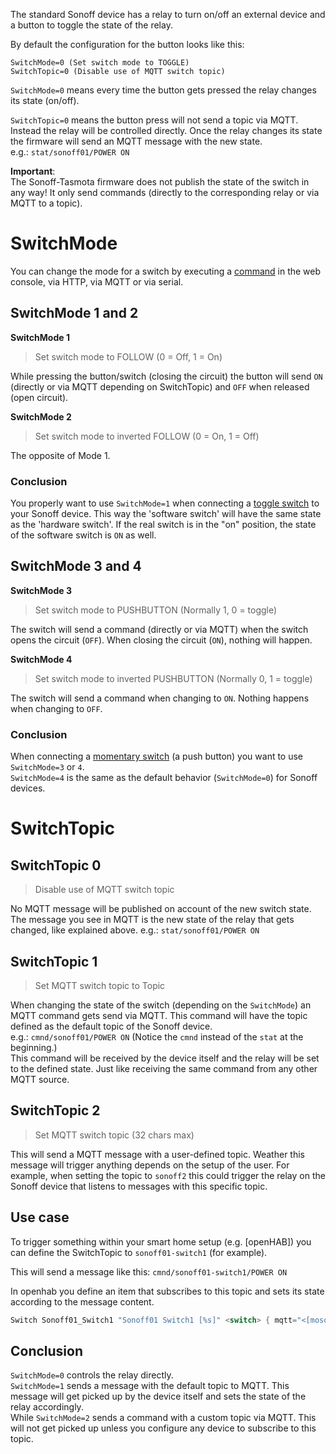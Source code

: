 The standard Sonoff device has a relay to turn on/off an external device and a button to toggle the state of the relay.

By default the configuration for the button looks like this:

```
SwitchMode=0 (Set switch mode to TOGGLE)
SwitchTopic=0 (Disable use of MQTT switch topic) 
```

`SwitchMode=0` means every time the button gets pressed the relay changes its state (on/off).

`SwitchTopic=0` means the button press will not send a topic via MQTT.
Instead the relay will be controlled directly. Once the relay changes its state the firmware will send an MQTT message with the new state.  
e.g.: `stat/sonoff01/POWER ON`

**Important**:  
The Sonoff-Tasmota firmware does not publish the state of the switch in any way!
It only send commands (directly to the corresponding relay or via MQTT to a topic).


# SwitchMode

You can change the mode for a switch by executing a [command](Commands) in the web console, via HTTP, via MQTT or via serial.

## SwitchMode 1 and 2

**SwitchMode 1**

> Set switch mode to FOLLOW (0 = Off, 1 = On)

While pressing the button/switch (closing the circuit) the button will send `ON` (directly or via MQTT depending on SwitchTopic) and `OFF` when released (open circuit).


**SwitchMode 2**

> Set switch mode to inverted FOLLOW (0 = On, 1 = Off)

The opposite of Mode 1.

### Conclusion

You properly want to use `SwitchMode=1` when connecting a [toggle switch](https://en.wikipedia.org/wiki/Switch#Toggle_switch) to your Sonoff device. This way the 'software switch' will have the same state as the 'hardware switch'.
If the real switch is in the "on" position, the state of the software switch is `ON` as well.

## SwitchMode 3 and 4

**SwitchMode 3**

> Set switch mode to PUSHBUTTON (Normally 1, 0 = toggle)

The switch will send a command (directly or via MQTT) when the switch opens the circuit (`OFF`). When closing the circuit (`ON`), nothing will happen.

**SwitchMode 4**

> Set switch mode to inverted PUSHBUTTON (Normally 0, 1 = toggle)

The switch will send a command when changing to `ON`. Nothing happens when changing to `OFF`.


### Conclusion

When connecting a [momentary switch](https://en.wikipedia.org/wiki/Switch#Biased_switches) (a push button) you want to use `SwitchMode=3` or `4`.  
`SwitchMode=4` is the same as the default behavior (`SwitchMode=0`) for Sonoff devices.

# SwitchTopic

## SwitchTopic 0

> Disable use of MQTT switch topic

No MQTT message will be published on account of the new switch state. The message you see in MQTT is the new state of the relay that gets changed, like explained above.
e.g.: `stat/sonoff01/POWER ON`

## SwitchTopic 1

> Set MQTT switch topic to Topic

When changing the state of the switch (depending on the `SwitchMode`) an MQTT command gets send via MQTT.
This command will have the topic defined as the default topic of the Sonoff device.  
e.g.: `cmnd/sonoff01/POWER ON` (Notice the `cmnd` instead of the `stat` at the beginning.)  
This command will be received by the device itself and the relay will be set to the defined state.
Just like receiving the same command from any other MQTT source.

## SwitchTopic 2

> Set MQTT switch topic (32 chars max)

This will send a MQTT message with a user-defined topic.
Weather this message will trigger anything depends on the setup of the user.
For example, when setting the topic to `sonoff2` this could trigger the relay on the Sonoff device that listens to messages with this specific topic.

## Use case
To trigger something within your smart home setup (e.g. [openHAB]) you can define the SwitchTopic to `sonoff01-switch1` (for example).

This will send a message like this: `cmnd/sonoff01-switch1/POWER ON`

In openhab you define an item that subscribes to this topic and sets its state according to the message content.

```java
Switch Sonoff01_Switch1 "Sonoff01 Switch1 [%s]" <switch> { mqtt="<[mosquitto:cmnd/sonoff01-switch1/POWER1:state:default]" }
```

## Conclusion

`SwitchMode=0` controls the relay directly.  
`SwitchMode=1` sends a message with the default topic to MQTT. This message will get picked up by the device itself and sets the state of the relay accordingly.  
While `SwitchMode=2` sends a command with a custom topic via MQTT. This will not get picked up unless you configure any device to subscribe to this topic.

